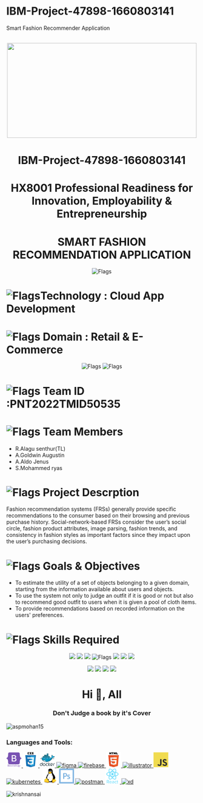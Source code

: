 # IBM-Project-47898-1660803141 
Smart Fashion Recommender Application
<div align="center">

<!-- PROJECT LOGO -->

<br />

  <a href="https://github.com/othneildrew/Best-README-Template">
    <div align="center">
    <img src="https://media4.giphy.com/media/3o7ZeKTOAMydhSqL6w/giphy.gif?cid=790b7611a09a0dc942a14eee86e8da8bda25984d9f753bdb&rid=giphy.gif&ct=g" width="500" height="250">
  </a>
                   
# IBM-Project-47898-1660803141
# HX8001 Professional Readiness for Innovation, Employability & Entrepreneurship  
# **SMART FASHION RECOMMENDATION APPLICATION**  
 <img src='https://techcrunch.com/wp-content/uploads/2021/05/download.gif?w=680' alt="Flags" width="500" height="400"></img>
   </div>   
   </div>

# <img src='https://miro.medium.com/max/700/1*OicrRIgS2GlMkhzY7GIwOA.gif' alt="Flags" width="80" height="60"></img>Technology : Cloud App Development 
# <img src='https://i.pinimg.com/originals/a4/48/f0/a448f012ac2681e47ebdd86aaf8a274a.gif' alt="Flags" width="100" height="60"></img>  Domain : Retail & E-Commerce
<div align="center">
<img src='https://cdn.dribbble.com/users/1912990/screenshots/6129020/cloud_computing.gif' alt="Flags" width="350" height="300"></img> <img src='https://media3.giphy.com/media/TjS53njIE2pxbZI22T/giphy.gif?cid=790b7611104412da8a69fa6a01ef8ca9ca013b605a21ea72&rid=giphy.gif&ct=s' alt="Flags" width="350" height="300"></img>
  </div> 
  </div>

 # <img src='https://i.pinimg.com/originals/8e/87/04/8e8704234ca29db4f5c78e4df469a52e.gif' alt="Flags" width="70" height="60"></img> Team ID :PNT2022TMID50535                     
# <img src='https://static.wixstatic.com/media/52a89c_83c2f42f74f749d2a02b12efdb086d2c~mv2.gif' alt="Flags" width="70" height="50"></img> Team Members                       
- R.Alagu senthur(TL)          
- A.Goldwin Augustin       
- A.Aldo Jenus        
- S.Mohammed ryas                      
# <img src='https://media4.giphy.com/media/dZnAEgiyCwFJay2Knu/giphy.gif?cid=790b7611ad8ca35db9b6f5811d7904b8b5354585c5a271b3&rid=giphy.gif&ct=s' alt="Flags" width="70" height="70"></img> Project Descrption
Fashion recommendation systems (FRSs) generally provide specific recommendations to the consumer based on their browsing and previous purchase history. Social-network-based FRSs consider the user’s social circle, fashion product attributes, image parsing, fashion trends, and consistency in fashion styles as important factors since they impact upon the user’s purchasing decisions.    
# <img src='https://media3.giphy.com/media/2higF6P3xOhMY/giphy.gif?cid=ecf05e47sbawuft11im81ihv5dvbxslk7lcg4qgoqsewf9vo&rid=giphy.gif&ct=g' alt="Flags" width="70" height="70"></img> Goals & Objectives

- To estimate the utility of a set of objects belonging to a given domain, starting from the information available about users and objects.
- To use the system not only to judge an outfit if it is good or not but also to recommend good outfit to users when it is given a pool of cloth items.
- To provide recommendations based on recorded information on the users' preferences. 
# <img src='https://thumbs.gfycat.com/PolishedDesertedDodobird-size_restricted.gif' alt="Flags" width="70" height="70"></img> Skills Required   
<div align="center">
 <img src="https://img.shields.io/badge/IBM%20Cloud-1261FE?style=for-the-badge&logo=IBM%20Cloud&logoColor=white" />  <img src="https://img.shields.io/badge/IBM%20Watson-BE95FF.svg?style=for-the-badge&logo=IBM-Watson&logoColor=white" width=130> <img src="https://img.shields.io/badge/Bootstrap-563D7C?style=for-the-badge&logo=bootstrap&logoColor=white" /> <img src="https://user-images.githubusercontent.com/113355517/197389542-9ccffdd8-4086-4ea0-af41-8f26021a8682.jpeg "alt="Flags" width="100" height="45">  <img src="https://img.shields.io/badge/Flask-000000?style=for-the-badge&logo=flask&logoColor=white" /> <img src="https://img.shields.io/badge/IBM%20Cloud storage-BE95FF.svg?style=for-the-badge&logo=IBM-cloud storage&logoColor=blue" width=130> <img src="https://img.shields.io/badge/kubernetes-326ce5.svg?&style=for-the-badge&logo=kubernetes&logoColor=white"/>

 <img src="https://img.shields.io/badge/CSS3-1572B6?style=for-the-badge&logo=css3&logoColor=white" /> <img src="https://img.shields.io/badge/HTML5-E34F26?style=for-the-badge&logo=html5&logoColor=white" /> <img src="https://img.shields.io/badge/Python-FFD43B?style=for-the-badge&logo=python&logoColor=blue" /> <img src="https://img.shields.io/badge/Docker-2CA5E0?style=for-the-badge&logo=docker&logoColor=white"/> 
</div>
<h1 align="center">Hi 👋, All</h1>
<h3 align="center">Don't Judge a book by it's Cover</h3>

<p align="left"> <img src="https://komarev.com/ghpvc/?username=aspmohan15&label=Profile%20views&color=0e75b6&style=flat" alt="aspmohan15" /> </p>


<h3 align="left">Languages and Tools:</h3>
<p align="left"> <a href="https://getbootstrap.com" target="_blank" rel="noreferrer"> <img src="https://raw.githubusercontent.com/devicons/devicon/master/icons/bootstrap/bootstrap-plain-wordmark.svg" alt="bootstrap" width="40" height="40"/> </a> <a href="https://www.w3schools.com/css/" target="_blank" rel="noreferrer"> <img src="https://raw.githubusercontent.com/devicons/devicon/master/icons/css3/css3-original-wordmark.svg" alt="css3" width="40" height="40"/> </a> <a href="https://www.docker.com/" target="_blank" rel="noreferrer"> <img src="https://raw.githubusercontent.com/devicons/devicon/master/icons/docker/docker-original-wordmark.svg" alt="docker" width="40" height="40"/> </a> <a href="https://www.figma.com/" target="_blank" rel="noreferrer"> <img src="https://www.vectorlogo.zone/logos/figma/figma-icon.svg" alt="figma" width="40" height="40"/> </a> <a href="https://firebase.google.com/" target="_blank" rel="noreferrer"> <img src="https://www.vectorlogo.zone/logos/firebase/firebase-icon.svg" alt="firebase" width="40" height="40"/> </a> <a href="https://www.w3.org/html/" target="_blank" rel="noreferrer"> <img src="https://raw.githubusercontent.com/devicons/devicon/master/icons/html5/html5-original-wordmark.svg" alt="html5" width="40" height="40"/> </a> <a href="https://www.adobe.com/in/products/illustrator.html" target="_blank" rel="noreferrer"> <img src="https://www.vectorlogo.zone/logos/adobe_illustrator/adobe_illustrator-icon.svg" alt="illustrator" width="40" height="40"/> </a> <a href="https://developer.mozilla.org/en-US/docs/Web/JavaScript" target="_blank" rel="noreferrer"> <img src="https://raw.githubusercontent.com/devicons/devicon/master/icons/javascript/javascript-original.svg" alt="javascript" width="40" height="40"/> </a> <a href="https://kubernetes.io" target="_blank" rel="noreferrer"> <img src="https://www.vectorlogo.zone/logos/kubernetes/kubernetes-icon.svg" alt="kubernetes" width="40" height="40"/> </a> <a href="https://www.linux.org/" target="_blank" rel="noreferrer"> <img src="https://raw.githubusercontent.com/devicons/devicon/master/icons/linux/linux-original.svg" alt="linux" width="40" height="40"/> </a> <a href="https://www.photoshop.com/en" target="_blank" rel="noreferrer"> <img src="https://raw.githubusercontent.com/devicons/devicon/master/icons/photoshop/photoshop-line.svg" alt="photoshop" width="40" height="40"/> </a> <a href="https://postman.com" target="_blank" rel="noreferrer"> <img src="https://www.vectorlogo.zone/logos/getpostman/getpostman-icon.svg" alt="postman" width="40" height="40"/> </a> <a href="https://reactjs.org/" target="_blank" rel="noreferrer"> <img src="https://raw.githubusercontent.com/devicons/devicon/master/icons/react/react-original-wordmark.svg" alt="react" width="40" height="40"/> </a> <a href="https://www.adobe.com/products/xd.html" target="_blank" rel="noreferrer"> <img src="https://cdn.worldvectorlogo.com/logos/adobe-xd.svg" alt="xd" width="40" height="40"/> </a> </p>

<p><img align="center" src="https://github-readme-stats.vercel.app/api/top-langs?username=krishnansai&show_icons=true&locale=en&layout=compact" alt="krishnansai" /></p>
